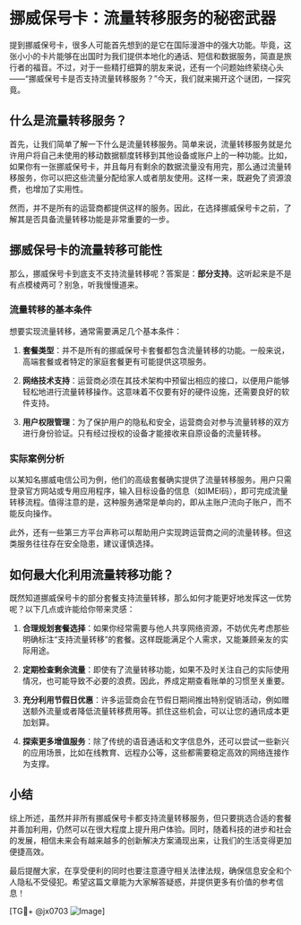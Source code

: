 # 挪威保号卡：流量转移服务的秘密武器

提到挪威保号卡，很多人可能首先想到的是它在国际漫游中的强大功能。毕竟，这张小小的卡片能够在出国时为我们提供本地化的通话、短信和数据服务，简直是旅行者的福音。不过，对于一些精打细算的朋友来说，还有一个问题始终萦绕心头——“挪威保号卡是否支持流量转移服务？”今天，我们就来揭开这个谜团，一探究竟。

## 什么是流量转移服务？

首先，让我们简单了解一下什么是流量转移服务。简单来说，流量转移服务就是允许用户将自己未使用的移动数据额度转移到其他设备或账户上的一种功能。比如，如果你有一张挪威保号卡，并且每月有剩余的数据流量没有用完，那么通过流量转移服务，你可以把这些流量分配给家人或者朋友使用。这样一来，既避免了资源浪费，也增加了实用性。

然而，并不是所有的运营商都提供这样的服务。因此，在选择挪威保号卡之前，了解其是否具备流量转移功能是非常重要的一步。

## 挪威保号卡的流量转移可能性

那么，挪威保号卡到底支不支持流量转移呢？答案是：**部分支持**。这听起来是不是有点模棱两可？别急，听我慢慢道来。

### 流量转移的基本条件

想要实现流量转移，通常需要满足几个基本条件：

1. **套餐类型**：并不是所有的挪威保号卡套餐都包含流量转移的功能。一般来说，高端套餐或者特定的家庭套餐更有可能提供这项服务。
   
2. **网络技术支持**：运营商必须在其技术架构中预留出相应的接口，以便用户能够轻松地进行流量转移操作。这意味着不仅要有好的硬件设施，还需要良好的软件支持。

3. **用户权限管理**：为了保护用户的隐私和安全，运营商会对参与流量转移的双方进行身份验证。只有经过授权的设备才能接收来自原设备的流量转移。

### 实际案例分析

以某知名挪威电信公司为例，他们的高级套餐确实提供了流量转移服务。用户只需登录官方网站或专用应用程序，输入目标设备的信息（如IMEI码），即可完成流量转移流程。值得注意的是，这种服务通常是单向的，即从主账户流向子账户，而不能反向操作。

此外，还有一些第三方平台声称可以帮助用户实现跨运营商之间的流量转移。但这类服务往往存在安全隐患，建议谨慎选择。

## 如何最大化利用流量转移功能？

既然知道挪威保号卡的部分套餐支持流量转移，那么如何才能更好地发挥这一优势呢？以下几点或许能给你带来灵感：

1. **合理规划套餐选择**：如果你经常需要与他人共享网络资源，不妨优先考虑那些明确标注“支持流量转移”的套餐。这样既能满足个人需求，又能兼顾亲友的实际用途。

2. **定期检查剩余流量**：即使有了流量转移功能，如果不及时关注自己的实际使用情况，也可能导致不必要的浪费。因此，养成定期查看账单的习惯至关重要。

3. **充分利用节假日优惠**：许多运营商会在节假日期间推出特别促销活动，例如赠送额外流量或者降低流量转移费用等。抓住这些机会，可以让您的通讯成本更加划算。

4. **探索更多增值服务**：除了传统的语音通话和文字信息外，还可以尝试一些新兴的应用场景，比如在线教育、远程办公等，这些都需要稳定高效的网络连接作为支撑。

## 小结

综上所述，虽然并非所有挪威保号卡都支持流量转移服务，但只要挑选合适的套餐并善加利用，仍然可以在很大程度上提升用户体验。同时，随着科技的进步和社会的发展，相信未来会有越来越多的创新解决方案涌现出来，让我们的生活变得更加便捷高效。

最后提醒大家，在享受便利的同时也要注意遵守相关法律法规，确保信息安全和个人隐私不受侵犯。希望这篇文章能为大家解答疑惑，并提供更多有价值的参考信息！

[TG💪+ @jx0703 ![Image](https://github.com/user-attachments/assets/dbca1d08-cadb-493c-b0ec-ad6f7a83f270)]